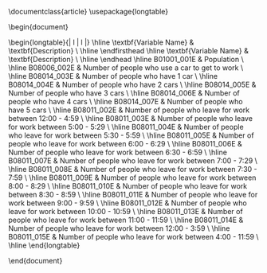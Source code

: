 \documentclass{article}
\usepackage{longtable}

\begin{document}

\begin{longtable}{| l | l |}
\hline
\textbf{Variable Name} & \textbf{Description} \\
\hline
\endfirsthead
\hline
\textbf{Variable Name} & \textbf{Description} \\
\hline
\endhead
\hline
B01001\_001E & Population \\
\hline
B08006\_002E & Number of people who use a car to get to work \\
\hline
B08014\_003E & Number of people who have 1 car \\
\hline
B08014\_004E & Number of people who have 2 cars \\
\hline
B08014\_005E & Number of people who have 3 cars \\
\hline
B08014\_006E & Number of people who have 4 cars \\
\hline
B08014\_007E & Number of people who have 5 cars \\
\hline
B08011\_002E & Number of people who leave for work between 12:00 - 4:59 \\
\hline
B08011\_003E & Number of people who leave for work between 5:00 - 5:29 \\
\hline
B08011\_004E & Number of people who leave for work between 5:30 - 5:59 \\
\hline
B08011\_005E & Number of people who leave for work between 6:00 - 6:29 \\
\hline
B08011\_006E & Number of people who leave for work between 6:30 - 6:59 \\
\hline
B08011\_007E & Number of people who leave for work between 7:00 - 7:29 \\
\hline
B08011\_008E & Number of people who leave for work between 7:30 - 7:59 \\
\hline
B08011\_009E & Number of people who leave for work between 8:00 - 8:29 \\
\hline
B08011\_010E & Number of people who leave for work between 8:30 - 8:59 \\
\hline
B08011\_011E & Number of people who leave for work between 9:00 - 9:59 \\
\hline
B08011\_012E & Number of people who leave for work between 10:00 - 10:59 \\
\hline
B08011\_013E & Number of people who leave for work between 11:00 - 11:59 \\
\hline
B08011\_014E & Number of people who leave for work between 12:00 - 3:59 \\
\hline
B08011\_015E & Number of people who leave for work between 4:00 - 11:59 \\
\hline
\end{longtable}

\end{document}
